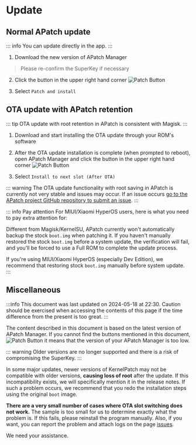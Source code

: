 # Update

## Normal APatch update

::: info
You can update directly in the app.
:::

1. Download the new version of APatch Manager

> Please re-confirm the SuperKey if necessary

2. Click the button in the upper right hand corner ![Patch Button](/PButton.png)

3. Select `Patch and install`

## OTA update with APatch retention

::: tip
OTA update with root retention in APatch is consistent with Magisk.
:::

1. Download and start installing the OTA update through your ROM's software

2. After the OTA update installation is complete (when prompted to reboot), open APatch Manager and click the button in the upper right hand corner ![Patch Button](/PButton.png)

3. Select `Install to next slot (After OTA)`

::: warning
The OTA update functionality with root saving in APatch is currently not very stable and issues may occur. If an issue occurs [go to the APatch project GitHub repository to submit an issue](https://github.com/bmax121/APatch/issues/new/choose).
:::

::: info Pay attention
For MIUI/Xiaomi HyperOS users, here is what you need to pay extra attention for:

Different from Magisk/KernelSU, APatch currently won't automatically backup the stock `boot.img` when patching it. If you haven't manually restored the stock `boot.img` before a system update, the verification will fail, and you'll be forced to use a Full ROM to complete the update process.

If you're using MIUI/Xiaomi HyperOS (especially Dev Edition), we recommend that restoring stock `boot.img` manually before system update.
:::

## Miscellaneous

:::info
This document was last updated on 2024-05-18 at 22:30. Caution should be exercised when accessing the contents of this page if the time difference from the present is too great.
:::

The content described in this document is based on the latest version of APatch Manager. If you cannot find the buttons mentioned in this document, ![Patch Button](/PButton.png) it means that the version of your APatch Manager is too low.

::: warning
Older versions are no longer supported and there is a risk of compromising the SuperKey.
:::

In some major updates, newer versions of KernelPatch may not be compatible with older versions, **causing loss of root** after the update. If this incompatibility exists, we will specifically mention it in the release notes. If such a problem occurs, we recommend that you redo the installation steps using the original `boot` image.

**There are a very small number of cases where OTA slot switching does not work.** The sample is too small for us to determine exactly what the problem is. If this fails, please reinstall the program manually. Also, if you want, you can report the problem and attach logs on the page [issues](https://github.com/bmax121/APatch/issues/new/choose).

We need your assistance.
